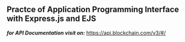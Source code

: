 ## Practce of Application Programming Interface with Express.js and EJS

***for API Documentation visit on:*** https://api.blockchain.com/v3/#/
